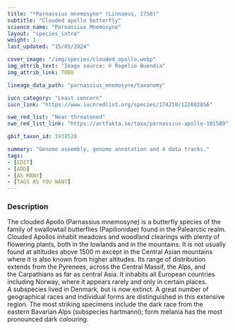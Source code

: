 ```yaml
---
title: "*Parnassius mnemosyne* (Linnaeus, 1758)"
subtitle: "Clouded apollo butterfly"
science_name: "Parnassius Mnemosyne"
layout: "species_intro"
weight: 1
last_updated: "15/05/2024"

cover_image: "/img/species/clouded_apollo.webp"
img_attrib_text: "Image source: © Rogelio Buendia"
img_attrib_link: TODO

lineage_data_path: "parnassius_mnemosyne/taxonomy"

iucn_category: "Least concern"
iucn_link: "https://www.iucnredlist.org/species/174210/122602056"

swe_red_list: "Near threatened"
swe_red_list_link: "https://artfakta.se/taxa/parnassius-apollo-101509"

gbif_taxon_id: 1938520

summary: "Genome assembly, genome annotation and 4 data tracks."
tags:
- [EDIT]
- [ADD]
- [AS MANY]
- [TAGS AS YOU WANT]
---
```


### Description

The clouded Apollo (Parnassius mnemosyne) is a butterfly species of the family of swallowtail butterflies (Papilionidae) found in the Palearctic realm. Clouded Apollos inhabit meadows and woodland clearings with plenty of flowering plants, both in the lowlands and in the mountains. It is not usually found at altitudes above 1500 m except in the Central Asian mountains where it is also known from higher altitudes. Its range of distribution extends from the Pyrenees, across the Central Massif, the Alps, and the Carpathians as far as central Asia. It inhabits all European countries including Norway, where it appears rarely and only in certain places. A subspecies lived in Denmark, but is now extinct. A great number of geographical races and individual forms are distinguished in this extensive region. The most striking specimens include the dark race from the eastern Bavarian Alps (subspecies hartmanni); form melania has the most pronounced dark colouring.
